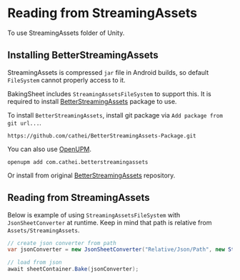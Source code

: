 # Reading from StreamingAssets
To use StreamingAssets folder of Unity.

## Installing BetterStreamingAssets
StreamingAssets is compressed `jar` file in Android builds, so default `FileSystem` cannot properly access to it.

BakingSheet includes `StreamingAssetsFileSystem` to support this. It is required to install [BetterStreamingAssets](https://github.com/gwiazdorrr/BetterStreamingAssets) package to use.

To install `BetterStreamingAssets`, install git package via `Add package from git url...`.
```
https://github.com/cathei/BetterStreamingAssets-Package.git
```

You can also use [OpenUPM](https://openupm.com/packages/com.cathei.betterstreamingassets/).
```
openupm add com.cathei.betterstreamingassets
```

Or install from original [BetterStreamingAssets](https://github.com/gwiazdorrr/BetterStreamingAssets) repository.

## Reading from StreamingAssets
Below is example of using `StreamingAssetsFileSystem` with `JsonSheetConverter` at runtime. Keep in mind that path is relative from `Assets/StreamingAssets`.
```csharp
// create json converter from path
var jsonConverter = new JsonSheetConverter("Relative/Json/Path", new StreamingAssetsFileSystem());

// load from json
await sheetContainer.Bake(jsonConverter);
```
